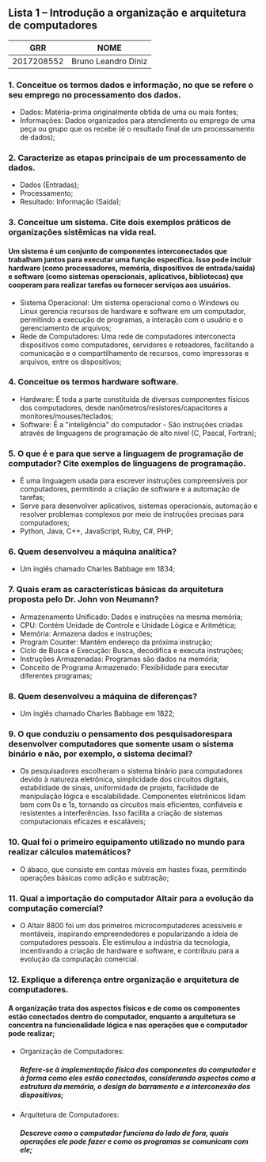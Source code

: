## Lista 1 – Introdução a organização e arquitetura de computadores

| GRR | NOME |
| ------ | ------ |
| 2017208552 | Bruno Leandro Diniz |

### 1. Conceitue os termos dados e informação, no que se refere o seu emprego no processamento dos dados.
* Dados: Matéria-prima originalmente obtida de uma ou mais fontes;
* Informações: Dados organizados para atendimento ou emprego de uma peça ou grupo que os recebe (é o resultado final de um processamento de dados);

### 2. Caracterize as etapas principais de um processamento de dados.
* Dados (Entradas);
* Processamento;
* Resultado: Informação (Saída);

### 3. Conceitue um sistema. Cite dois exemplos práticos de organizações sistêmicas na vida real.
#### Um sistema é um conjunto de componentes interconectados que trabalham juntos para executar uma função específica. Isso pode incluir hardware (como processadores, memória, dispositivos de entrada/saída) e software (como sistemas operacionais, aplicativos, bibliotecas) que cooperam para realizar tarefas ou fornecer serviços aos usuários.
* Sistema Operacional: Um sistema operacional como o Windows ou Linux gerencia recursos de hardware e software em um computador, permitindo a execução de programas, a interação com o usuário e o gerenciamento de arquivos;
* Rede de Computadores: Uma rede de computadores interconecta dispositivos como computadores, servidores e roteadores, facilitando a comunicação e o compartilhamento de recursos, como impressoras e arquivos, entre os dispositivos;

### 4. Conceitue os termos hardware software.
* Hardware: É toda a parte constituída de diversos componentes físicos dos computadores, desde nanômetros/resistores/capacitores a monitores/mouses/teclados;
* Software: É a "inteligência" do computador - São instruções criadas através de linguagens de programação de alto nível (C, Pascal, Fortran);

### 5. O que é e para que serve a linguagem de programação de computador? Cite exemplos de linguagens de programação.
* É uma linguagem usada para escrever instruções compreensíveis por computadores, permitindo a criação de software e a automação de tarefas;
* Serve para desenvolver aplicativos, sistemas operacionais, automação e resolver problemas complexos por meio de instruções precisas para computadores;
* Python, Java, C++, JavaScript, Ruby, C#, PHP;

### 6. Quem desenvolveu a máquina analítica?
* Um inglês chamado Charles Babbage em 1834;

### 7. Quais eram as características básicas da arquitetura proposta pelo Dr. John von Neumann?
* Armazenamento Unificado: Dados e instruções na mesma memória;
* CPU: Contém Unidade de Controle e Unidade Lógica e Aritmética;
* Memória: Armazena dados e instruções;
* Program Counter: Mantém endereço da próxima instrução;
* Ciclo de Busca e Execução: Busca, decodifica e executa instruções;
* Instruções Armazenadas: Programas são dados na memória;
* Conceito de Programa Armazenado: Flexibilidade para executar diferentes programas;

### 8. Quem desenvolveu a máquina de diferenças?
* Um inglês chamado Charles Babbage em 1822;

### 9. O que conduziu o pensamento dos pesquisadorespara desenvolver computadores que somente usam o sistema binário e não, por exemplo, o sistema decimal?
* Os pesquisadores escolheram o sistema binário para computadores devido à natureza eletrônica, simplicidade dos circuitos digitais, estabilidade de sinais, uniformidade de projeto, facilidade de manipulação lógica e escalabilidade. Componentes eletrônicos lidam bem com 0s e 1s, tornando os circuitos mais eficientes, confiáveis e resistentes a interferências. Isso facilita a criação de sistemas computacionais eficazes e escaláveis;

### 10. Qual foi o primeiro equipamento utilizado no mundo para realizar cálculos matemáticos?
* O ábaco, que consiste em contas móveis em hastes fixas, permitindo operações básicas como adição e subtração;

### 11. Qual a importação do computador Altair para a evolução da computação comercial?
* O Altair 8800 foi um dos primeiros microcomputadores acessíveis e montáveis, inspirando empreendedores e popularizando a ideia de computadores pessoais. Ele estimulou a indústria da tecnologia, incentivando a criação de hardware e software, e contribuiu para a evolução da computação comercial.

### 12. Explique a diferença entre organização e arquitetura de computadores.
#### A organização trata dos aspectos físicos e de como os componentes estão conectados dentro do computador, enquanto a arquitetura se concentra na funcionalidade lógica e nas operações que o computador pode realizar;
* Organização de Computadores:
    ##### Refere-se à implementação física dos componentes do computador e à forma como eles estão conectados, considerando aspectos como a estrutura da memória, o design do barramento e a interconexão dos dispositivos;
* Arquitetura de Computadores:
    ##### Descreve como o computador funciona do lado de fora, quais operações ele pode fazer e como os programas se comunicam com ele;
